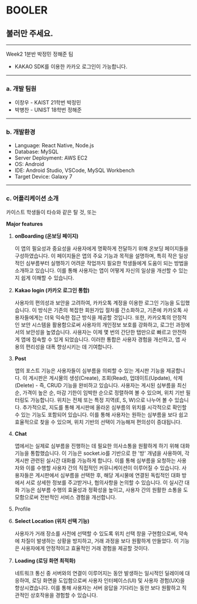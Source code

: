 # BOOLER

## 불러만 주세요.

---

Week2 1분반 박정민 정해준 팀

- KAKAO SDK를 이용한 카카오 로그인이 가능합니다.

---

### a. 개발 팀원

- 이창우 - KAIST 21학번 박정민
- 박병찬 - UNIST 18학번 정해준

---

### b. 개발환경

- Language: React Native, Node.js
- Database: MySQL
- Server Deployment: AWS EC2
- OS: Android
- IDE: Android Studio, VSCode, MySQL Workbench
- Target Device: Galaxy 7

---

### c. 어플리케이션 소개

카이스트 학생들이 타슈와 같은 탈 것, 또는 

**Major features**

1. **onBoarding (온보딩 페이지)**
    
    이 앱의 필요성과 중요성을 사용자에게 명확하게 전달하기 위해 온보딩 페이지들을 구성하였습니다. 이 페이지들은 앱의 주요 기능과 목적을 설명하며, 특히 작은 일상적인 심부름부터 실행하기 어려운 작업까지 필요한 학생들에게 도움이 되는 방법을 소개하고 있습니다. 이를 통해 사용자는 앱이 어떻게 자신의 일상을 개선할 수 있는지 쉽게 이해할 수 있습니다.
    
2. **Kakao login (카카오 로그인 통합)**
    
    사용자의 편의성과 보안을 고려하여, 카카오톡 계정을 이용한 로그인 기능을 도입했습니다. 이 방식은 기존의 복잡한 회원가입 절차를 간소화하고, 기존에 카카오톡 사용자들에게는 더욱 익숙한 접근 방식을 제공할 것입니다. 또한, 카카오톡의 안정적인 보안 시스템을 활용함으로써 사용자의 개인정보 보호를 강화하고, 로그인 과정에서의 보안성을 높였습니다. 사용자는 이제 몇 번의 간단한 탭만으로 빠르고 안전하게 앱에 접속할 수 있게 되었습니다. 이러한 통합은 사용자 경험을 개선하고, 앱 사용의 편리성을 대폭 향상시키는 데 기여합니다.
    
3. **Post**
    
    앱의 포스트 기능은 사용자들이 심부름을 의뢰할 수 있는 게시판 기능을 제공합니다. 이 게시판은 게시물의 생성(Create), 조회(Read), 업데이트(Update), 삭제(Delete) - 즉, CRUD 기능을 완비하고 있습니다. 사용자는 게시된 심부름을 최신순, 가격이 높은 순, 마감 기한이 임박한 순으로 정렬하여 볼 수 있으며, 위치 기반 필터링도 가능합니다. 위치는 전체 또는 특정 지역(E, S, W)으로 나누어 볼 수 있습니다. 추가적으로, 지도를 통해 게시판에 올라온 심부름의 위치를 시각적으로 확인할 수 있는 기능도 포함되어 있습니다. 이를 통해 사용자는 원하는 심부름을 보다 쉽고 효율적으로 찾을 수 있으며, 위치 기반의 선택이 가능해져 편의성이 증대됩니다.
    

4. **Chat**
    
    앱에서는 실제로 심부름을 진행하는 데 필요한 의사소통을 원활하게 하기 위해 대화 기능을 통합했습니다. 이 기능은 socket.io를 기반으로 한 '방' 개념을 사용하여, 각 게시판 관련된 실시간 대화를 가능하게 합니다. 이를 통해 심부름을 요청하는 사용자와 이를 수행할 사용자 간의 직접적인 커뮤니케이션이 이루어질 수 있습니다. 사용자들은 게시판에서 심부름을 선택한 후, 해당 게시물에 연결된 독립적인 대화 방에서 서로 상세한 정보를 주고받거나, 협의사항을 논의할 수 있습니다. 이 실시간 대화 기능은 심부름 수행의 효율성과 정확성을 높이고, 사용자 간의 원활한 소통을 도모함으로써 전반적인 서비스 경험을 개선합니다.
  

5. Profile


6. **Select Location (위치 선택 기능)**
    
    사용자가 거래 장소를 사전에 선택할 수 있도록 위치 선택 창을 구현함으로써, 약속에 차질이 발생하는 상황을 방지하고, 거래 과정을 보다 원활하게 만들었다. 이 기능은 사용자에게 안정적이고 효율적인 거래 경험을 제공할 것이다.
  
    
7. **Loading (로딩 화면 최적화)**
    
    네트워크 통신 중 서버와의 연결이 이루어지는 동안 발생하는 일시적인 딜레이에 대응하여, 로딩 화면을 도입함으로써 사용자 인터페이스(UI) 및 사용자 경험(UX)을 향상시켰습니다. 이를 통해 사용자는 서버 응답을 기다리는 동안 보다 원활하고 직관적인 상호작용을 경험할 수 있습니다.
